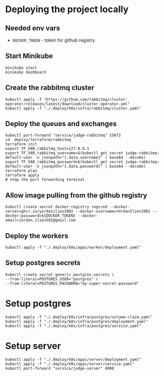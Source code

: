 # Deploying the project locally

## Needed env vars
- `DOCKER_TOKEN` - token for github registry

## Start Minikube
```shell
minikube start
minikube dashboard
```

## Create the rabbitmq cluster
```shell
kubectl apply -f "https://github.com/rabbitmq/cluster-operator/releases/latest/download/cluster-operator.yml"
kubectl apply -f "./.deploy/k8s/infra/rabbitmq/cluster.yaml"
```

## Deploy the queues and exchanges
```shell
kubectl port-forward "service/judge-rabbitmq" 15672
cd .deploy/terraform/rabbitmq
terraform init
export TF_VAR_rabbitmq_host=127.0.0.1
export TF_VAR_rabbitmq_username=$(kubectl get secret judge-rabbitmq-default-user -o jsonpath="{.data.username}" | base64 --decode)
export TF_VAR_rabbitmq_password=$(kubectl get secret judge-rabbitmq-default-user -o jsonpath="{.data.password}" | base64 --decode)
terraform plan
terraform apply
# stop the port forwarding terminal
```

## Allow image pulling from the github registry
```shell
kubectl create secret docker-registry regcred --docker-server=ghcr.io/yordaniliev2002 --docker-username=YordanIliev2002 --docker-password=${DOCKER_TOKEN} --docker-email=jordan.iliev501@gmail.com
```

## Deploy the workers
```shell
kubectl apply -f "./.deploy/k8s/apps/worker/deployment.yaml"
```

## Setup postgres secrets
```shell
kubectl create secret generic postgres-secrets \
--from-literal=POSTGRES_USER="postgres" \
--from-literal=POSTGRES_PASSWORD="my-super-secret-password"
```

# Setup postgres
```shell
kubectl apply -f "./.deploy/k8s/infra/postgres/volume-claim.yaml"
kubectl apply -f "./.deploy/k8s/infra/postgres/deployment.yaml"
kubectl apply -f "./.deploy/k8s/infra/postgres/service.yaml"
```

# Setup server
```shell
kubectl apply -f "./.deploy/k8s/apps/server/deployment.yaml"
kubectl apply -f "./.deploy/k8s/apps/server/service.yaml"
kubectl port-forward "service/judge-server" 4000
```

